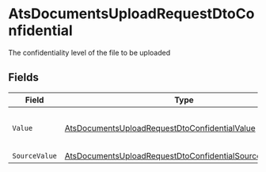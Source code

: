 # AtsDocumentsUploadRequestDtoConfidential

The confidentiality level of the file to be uploaded


## Fields

| Field                                                                                                                                           | Type                                                                                                                                            | Required                                                                                                                                        | Description                                                                                                                                     | Example                                                                                                                                         |
| ----------------------------------------------------------------------------------------------------------------------------------------------- | ----------------------------------------------------------------------------------------------------------------------------------------------- | ----------------------------------------------------------------------------------------------------------------------------------------------- | ----------------------------------------------------------------------------------------------------------------------------------------------- | ----------------------------------------------------------------------------------------------------------------------------------------------- |
| `Value`                                                                                                                                         | [AtsDocumentsUploadRequestDtoConfidentialValue](../../Models/Components/AtsDocumentsUploadRequestDtoConfidentialValue.md)                       | :heavy_minus_sign:                                                                                                                              | Whether the file is confidential or not                                                                                                         | true                                                                                                                                            |
| `SourceValue`                                                                                                                                   | [AtsDocumentsUploadRequestDtoConfidentialSourceValueUnion](../../Models/Components/AtsDocumentsUploadRequestDtoConfidentialSourceValueUnion.md) | :heavy_minus_sign:                                                                                                                              | N/A                                                                                                                                             | public                                                                                                                                          |